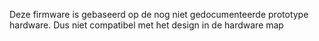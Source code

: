 Deze firmware is gebaseerd op de nog niet gedocumenteerde prototype hardware. Dus niet compatibel met het design in de hardware map
